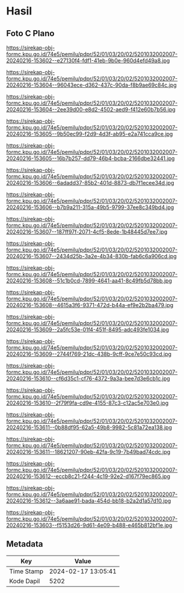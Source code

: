 # Hasil

## Foto C Plano

https://sirekap-obj-formc.kpu.go.id/74e5/pemilu/pdpr/52/01/03/20/02/5201032002007-20240216-153602--e27130f4-fdf1-41eb-9b0e-960d4efd49a8.jpg

https://sirekap-obj-formc.kpu.go.id/74e5/pemilu/pdpr/52/01/03/20/02/5201032002007-20240216-153604--96043ece-d362-437c-90da-f8b9ae69c84c.jpg

https://sirekap-obj-formc.kpu.go.id/74e5/pemilu/pdpr/52/01/03/20/02/5201032002007-20240216-153604--2ee39d00-e8d2-4502-aed9-f412e60b7b56.jpg

https://sirekap-obj-formc.kpu.go.id/74e5/pemilu/pdpr/52/01/03/20/02/5201032002007-20240216-153605--9b50ec99-f2d9-4d3f-ab95-e2a741cca9ce.jpg

https://sirekap-obj-formc.kpu.go.id/74e5/pemilu/pdpr/52/01/03/20/02/5201032002007-20240216-153605--16b7b257-dd79-46b4-bcba-2166dbe32441.jpg

https://sirekap-obj-formc.kpu.go.id/74e5/pemilu/pdpr/52/01/03/20/02/5201032002007-20240216-153606--6adadd37-85b2-401d-8873-db7f1ecee34d.jpg

https://sirekap-obj-formc.kpu.go.id/74e5/pemilu/pdpr/52/01/03/20/02/5201032002007-20240216-153606--b7b9a211-315a-49b5-9799-37ee8c349bd4.jpg

https://sirekap-obj-formc.kpu.go.id/74e5/pemilu/pdpr/52/01/03/20/02/5201032002007-20240216-153607--187ff97f-2071-4cf5-8ede-1b48445d7ee7.jpg

https://sirekap-obj-formc.kpu.go.id/74e5/pemilu/pdpr/52/01/03/20/02/5201032002007-20240216-153607--2434d25b-3a2e-4b34-830b-fab6c6a906cd.jpg

https://sirekap-obj-formc.kpu.go.id/74e5/pemilu/pdpr/52/01/03/20/02/5201032002007-20240216-153608--51c1b0cd-7899-4641-aa41-8c49fb5d78bb.jpg

https://sirekap-obj-formc.kpu.go.id/74e5/pemilu/pdpr/52/01/03/20/02/5201032002007-20240216-153608--4615a3f6-9371-472d-b44a-ef9e2b2ba479.jpg

https://sirekap-obj-formc.kpu.go.id/74e5/pemilu/pdpr/52/01/03/20/02/5201032002007-20240216-153609--2a5fc53e-01f4-451f-8495-adc493fe1034.jpg

https://sirekap-obj-formc.kpu.go.id/74e5/pemilu/pdpr/52/01/03/20/02/5201032002007-20240216-153609--2744f769-21dc-438b-9cff-9ce7e50c93cd.jpg

https://sirekap-obj-formc.kpu.go.id/74e5/pemilu/pdpr/52/01/03/20/02/5201032002007-20240216-153610--cf6d35c1-cf76-4372-9a3a-bee7d3e6cb1c.jpg

https://sirekap-obj-formc.kpu.go.id/74e5/pemilu/pdpr/52/01/03/20/02/5201032002007-20240216-153610--2f79f9fa-cd9e-4155-87c3-c12ac5e703e0.jpg

https://sirekap-obj-formc.kpu.go.id/74e5/pemilu/pdpr/52/01/03/20/02/5201032002007-20240216-153611--0b88df95-62a5-49b8-9982-5c81a72ea138.jpg

https://sirekap-obj-formc.kpu.go.id/74e5/pemilu/pdpr/52/01/03/20/02/5201032002007-20240216-153611--18621207-90eb-42fa-9c19-7b49bad74cdc.jpg

https://sirekap-obj-formc.kpu.go.id/74e5/pemilu/pdpr/52/01/03/20/02/5201032002007-20240216-153612--eccb8c21-f244-4c19-92e2-d167f79ec865.jpg

https://sirekap-obj-formc.kpu.go.id/74e5/pemilu/pdpr/52/01/03/20/02/5201032002007-20240216-153612--3a6aae91-bada-454d-bb18-b2a2d1a57d10.jpg

https://sirekap-obj-formc.kpu.go.id/74e5/pemilu/pdpr/52/01/03/20/02/5201032002007-20240216-153603--f5153d26-9d61-4e09-b488-e465b812bf1e.jpg


## Metadata

| Key        | Value               |
| ---------- | ------------------- |
| Time Stamp | 2024-02-17 13:05:41 |
| Kode Dapil | 5202                |



